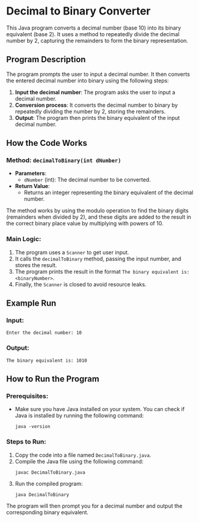 # Decimal to Binary Converter

This Java program converts a decimal number (base 10) into its binary equivalent (base 2). It uses a method to repeatedly divide the decimal number by 2, capturing the remainders to form the binary representation.

## Program Description

The program prompts the user to input a decimal number. It then converts the entered decimal number into binary using the following steps:

1. **Input the decimal number**: The program asks the user to input a decimal number.
2. **Conversion process**: It converts the decimal number to binary by repeatedly dividing the number by 2, storing the remainders.
3. **Output**: The program then prints the binary equivalent of the input decimal number.

## How the Code Works

### Method: `decimalToBinary(int dNumber)`

- **Parameters**:
  - `dNumber` (int): The decimal number to be converted.
- **Return Value**:
  - Returns an integer representing the binary equivalent of the decimal number.

The method works by using the modulo operation to find the binary digits (remainders when divided by 2), and these digits are added to the result in the correct binary place value by multiplying with powers of 10.

### Main Logic:

1. The program uses a `Scanner` to get user input.
2. It calls the `decimalToBinary` method, passing the input number, and stores the result.
3. The program prints the result in the format `The binary equivalent is: <binaryNumber>`.
4. Finally, the `Scanner` is closed to avoid resource leaks.

## Example Run

### Input:

```
Enter the decimal number: 10
```

### Output:

```
The binary equivalent is: 1010
```

## How to Run the Program

### Prerequisites:

- Make sure you have Java installed on your system. You can check if Java is installed by running the following command:
  ```
  java -version
  ```

### Steps to Run:

1. Copy the code into a file named `DecimalToBinary.java`.
2. Compile the Java file using the following command:
   ```
   javac DecimalToBinary.java
   ```
3. Run the compiled program:
   ```
   java DecimalToBinary
   ```

The program will then prompt you for a decimal number and output the corresponding binary equivalent.
